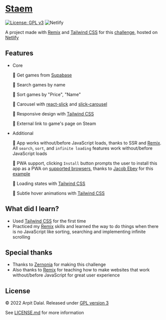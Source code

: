 # [Staem](https://remix-staem.netlify.app/)
[![License: GPL v3](https://img.shields.io/badge/License-GPLv3-blue.svg)](https://www.gnu.org/licenses/gpl-3.0) ![Netlify](https://img.shields.io/netlify/ed5bab3c-aadb-4978-8fac-c543d25a7dae)

A project made with [Remix](https://github.com/remix-run/remix) and [Tailwind CSS](https://github.com/tailwindlabs/tailwindcss) for this [challenge](https://blog.zernonia.com/i-design-you-build-frontend-challenge-4-supabase-version), hosted on [Netlify](https://netlify.com)

## Features

- Core
  
  🎯 Get games from [Supabase](https://github.com/supabase/supabase)

  🎯 Search games by name
  
  🎯 Sort games by "Price", "Name"
  
  🎯 Carousel with [react-slick](https://github.com/akiran/react-slick) and [slick-carousel](https://github.com/kenwheeler/slick)
  
  🎯 Responsive design with [Tailwind CSS](https://github.com/tailwindlabs/tailwindcss)
  
  🎯 External link to game's page on Steam
  
- Additional
  
  🎯 App works without/before JavaScript loads, thanks to SSR and [Remix](https://github.com/remix-run/remix). All `search`, `sort`, and `infinite loading` features work without/before JavaScript loads
  
  🎯 PWA support, clicking `Install` button prompts the user to install this app as a PWA on [supported browsers](https://developer.mozilla.org/en-US/docs/Web/API/BeforeInstallPromptEvent#browser_compatibility), thanks to [Jacob Ebey](https://github.com/jacob-ebey) for this [example](https://github.com/jacob-ebey/remix-pwa)
  
  🎯 Loading states with [Tailwind CSS](https://github.com/tailwindlabs/tailwindcss)
  
  🎯 Subtle hover animations with [Tailwind CSS](https://github.com/tailwindlabs/tailwindcss)

## What did I learn?

- Used [Tailwind CSS](https://github.com/tailwindlabs/tailwindcss) for the first time
- Practiced my [Remix](https://github.com/remix-run/remix) skills and learned the way to do things when there is no JavaScript like sorting, searching and implementing infinite scrolling

## Special thanks

- Thanks to [Zernonia](https://github.com/zernonia) for making this challenge
- Also thanks to [Remix](https://github.com/remix-run/remix) for teaching how to make websites that work without/before JavaScript for great user experience

## License

© 2022 Arpit Dalal. Released under [GPL version 3](http://www.gnu.org/licenses/gpl-3.0-standalone.html)

See [LICENSE.md](./LICENSE.md) for more information
